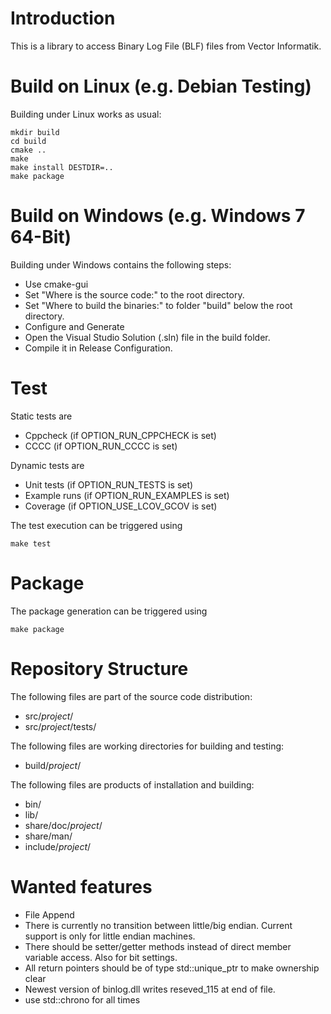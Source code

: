 # Introduction

This is a library to access Binary Log File (BLF) files from Vector Informatik.

# Build on Linux (e.g. Debian Testing)

Building under Linux works as usual:

    mkdir build
    cd build
    cmake ..
    make
    make install DESTDIR=..
    make package

# Build on Windows (e.g. Windows 7 64-Bit)

Building under Windows contains the following steps:

* Use cmake-gui
* Set "Where is the source code:" to the root directory.
* Set "Where to build the binaries:" to folder "build" below the root directory.
* Configure and Generate
* Open the Visual Studio Solution (.sln) file in the build folder.
* Compile it in Release Configuration.

# Test

Static tests are

* Cppcheck (if OPTION_RUN_CPPCHECK is set)
* CCCC (if OPTION_RUN_CCCC is set)

Dynamic tests are

* Unit tests (if OPTION_RUN_TESTS is set)
* Example runs (if OPTION_RUN_EXAMPLES is set)
* Coverage (if OPTION_USE_LCOV_GCOV is set)

The test execution can be triggered using

    make test

# Package

The package generation can be triggered using

    make package

# Repository Structure

The following files are part of the source code distribution:

* src/_project_/
* src/_project_/tests/

The following files are working directories for building and testing:

* build/_project_/

The following files are products of installation and building:

* bin/
* lib/
* share/doc/_project_/
* share/man/
* include/_project_/

# Wanted features

* File Append
* There is currently no transition between little/big endian. Current support is only for little endian machines.
* There should be setter/getter methods instead of direct member variable access. Also for bit settings.
* All return pointers should be of type std::unique_ptr to make ownership clear
* Newest version of binlog.dll writes reseved_115 at end of file.
* use std::chrono for all times
